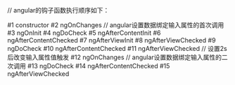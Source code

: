 // angular的钩子函数执行顺序如下：

#1  constructor
#2  ngOnChanges // angular设置数据绑定输入属性的首次调用
#3  ngOnInit
#4  ngDoCheck
#5  ngAfterContentInit
#6  ngAfterContentChecked
#7  ngAfterViewInit
#8  ngAfterViewChecked
#9  ngDoCheck
#10  ngAfterContentChecked
#11  ngAfterViewChecked
    // 设置2s后改变输入属性值触发
#12  ngOnChanges // angular设置数据绑定输入属性的二次调用
#13  ngDoCheck
#14  ngAfterContentChecked
#15  ngAfterViewChecked